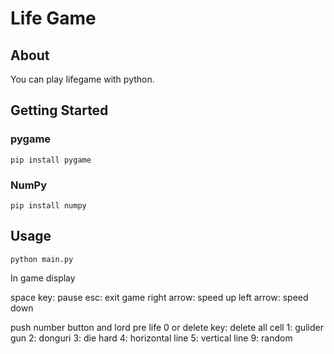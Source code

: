 # Life Game

## About
You can play lifegame with python.

## Getting Started
### pygame
```
pip install pygame
```
### NumPy
```
pip install numpy
```

## Usage
```
python main.py
```
In game display

space key: pause
esc: exit game
right arrow:  speed up
left arrow: speed down

push number button and lord pre life
0 or delete key: delete all cell
1: gulider gun
2: donguri
3: die hard
4: horizontal line
5: vertical line
9: random
<!-- ## Test -->
